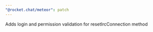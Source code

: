 ```yaml
---
"@rocket.chat/meteor": patch
---
```

Adds login and permission validation for resetIrcConnection method
